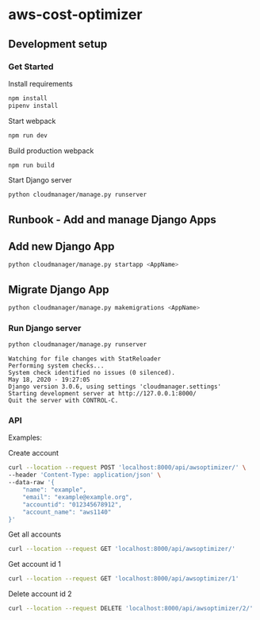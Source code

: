 # aws-cost-optimizer

## Development setup

### Get Started

Install requirements

``` bash
npm install
pipenv install
```

Start webpack

``` bash
npm run dev
```

Build production webpack

``` bash
npm run build
```

Start Django server

``` bash
python cloudmanager/manage.py runserver
```

## Runbook - Add and manage Django Apps

## Add new Django App

``` bash
python cloudmanager/manage.py startapp <AppName>
```

## Migrate Django App

``` bash
python cloudmanager/manage.py makemigrations <AppName>
```

### Run Django server

``` bash
python cloudmanager/manage.py runserver
```

``` text
Watching for file changes with StatReloader
Performing system checks...
System check identified no issues (0 silenced).
May 18, 2020 - 19:27:05
Django version 3.0.6, using settings 'cloudmanager.settings'
Starting development server at http://127.0.0.1:8000/
Quit the server with CONTROL-C.
```

### API

Examples:

Create account

``` bash
curl --location --request POST 'localhost:8000/api/awsoptimizer/' \
--header 'Content-Type: application/json' \
--data-raw '{
    "name": "example",
    "email": "example@example.org",
    "accountid": "012345678912",
    "account_name": "aws1140"
}'
```

Get all accounts

``` bash
curl --location --request GET 'localhost:8000/api/awsoptimizer/'
```

Get account id 1

``` bash
curl --location --request GET 'localhost:8000/api/awsoptimizer/1'
```

Delete account id 2

``` bash
curl --location --request DELETE 'localhost:8000/api/awsoptimizer/2/'
```
